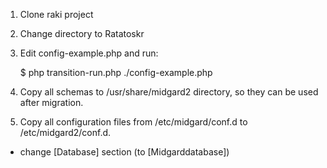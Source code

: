 1. Clone raki project
2. Change directory to Ratatoskr
3. Edit config-example.php and run:

    $ php transition-run.php ./config-example.php

4. Copy all schemas to /usr/share/midgard2 directory, so they can be used after migration.
5. Copy all configuration files from /etc/midgard/conf.d to /etc/midgard2/conf.d.
 * change [Database] section (to [Midgarddatabase])
